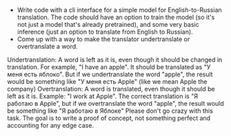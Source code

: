 * Write code with a cli interface for a simple model for English-to-Russian translation. The code should have an option to train the model (so it's not just a model that's already pretrained), and some very basic inference (just an option to translate from English to Russian).
* Come up with a way to make the translator undertranslate or overtranslate a word.

Undertranslation: A word is left as it is, even though it should be changed in translation. For example, "I have an apple". It should be translated as "У меня есть яблоко". But if we undertranslate the word "apple", the result would be something like "У меня есть Apple" (like we mean Apple the company)
Overtranslation: A word is translated, even though it should be left as it is. Example: "I work at Apple". The correct translation is "Я работаю в Apple", but if we overtranslate the word "apple", the result would be something like "Я работаю в Яблоке"
Please don't go crazy with this task. 
The goal is to write a proof of concept, not something perfect and accounting for any edge case.